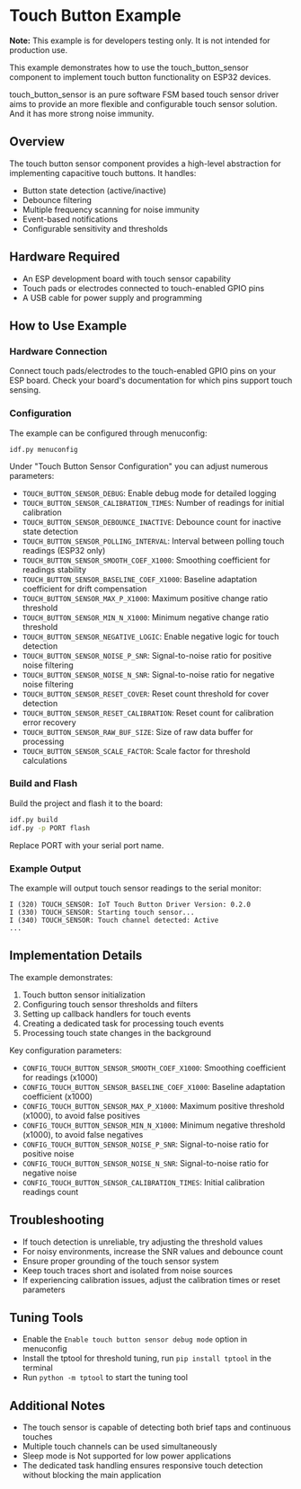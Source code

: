 # Touch Button Example

**Note:** This example is for developers testing only. It is not intended for production use.

This example demonstrates how to use the touch_button_sensor component to implement touch button functionality on ESP32 devices.

touch_button_sensor is an pure software FSM based touch sensor driver aims to provide an more flexible and configurable touch sensor solution. And it has more strong noise immunity.

## Overview

The touch button sensor component provides a high-level abstraction for implementing capacitive touch buttons. It handles:

- Button state detection (active/inactive)
- Debounce filtering
- Multiple frequency scanning for noise immunity
- Event-based notifications
- Configurable sensitivity and thresholds

## Hardware Required

* An ESP development board with touch sensor capability
* Touch pads or electrodes connected to touch-enabled GPIO pins
* A USB cable for power supply and programming

## How to Use Example

### Hardware Connection

Connect touch pads/electrodes to the touch-enabled GPIO pins on your ESP board. Check your board's documentation for which pins support touch sensing.

### Configuration

The example can be configured through menuconfig:

```
idf.py menuconfig
```

Under "Touch Button Sensor Configuration" you can adjust numerous parameters:

- `TOUCH_BUTTON_SENSOR_DEBUG`: Enable debug mode for detailed logging
- `TOUCH_BUTTON_SENSOR_CALIBRATION_TIMES`: Number of readings for initial calibration
- `TOUCH_BUTTON_SENSOR_DEBOUNCE_INACTIVE`: Debounce count for inactive state detection
- `TOUCH_BUTTON_SENSOR_POLLING_INTERVAL`: Interval between polling touch readings (ESP32 only)
- `TOUCH_BUTTON_SENSOR_SMOOTH_COEF_X1000`: Smoothing coefficient for readings stability
- `TOUCH_BUTTON_SENSOR_BASELINE_COEF_X1000`: Baseline adaptation coefficient for drift compensation
- `TOUCH_BUTTON_SENSOR_MAX_P_X1000`: Maximum positive change ratio threshold
- `TOUCH_BUTTON_SENSOR_MIN_N_X1000`: Minimum negative change ratio threshold
- `TOUCH_BUTTON_SENSOR_NEGATIVE_LOGIC`: Enable negative logic for touch detection
- `TOUCH_BUTTON_SENSOR_NOISE_P_SNR`: Signal-to-noise ratio for positive noise filtering
- `TOUCH_BUTTON_SENSOR_NOISE_N_SNR`: Signal-to-noise ratio for negative noise filtering
- `TOUCH_BUTTON_SENSOR_RESET_COVER`: Reset count threshold for cover detection
- `TOUCH_BUTTON_SENSOR_RESET_CALIBRATION`: Reset count for calibration error recovery
- `TOUCH_BUTTON_SENSOR_RAW_BUF_SIZE`: Size of raw data buffer for processing
- `TOUCH_BUTTON_SENSOR_SCALE_FACTOR`: Scale factor for threshold calculations

### Build and Flash

Build the project and flash it to the board:

```bash
idf.py build
idf.py -p PORT flash
```

Replace PORT with your serial port name.

### Example Output

The example will output touch sensor readings to the serial monitor:

```
I (320) TOUCH_SENSOR: IoT Touch Button Driver Version: 0.2.0
I (330) TOUCH_SENSOR: Starting touch sensor...
I (340) TOUCH_SENSOR: Touch channel detected: Active
...
```

## Implementation Details 

The example demonstrates:

1. Touch button sensor initialization
2. Configuring touch sensor thresholds and filters
3. Setting up callback handlers for touch events
4. Creating a dedicated task for processing touch events
5. Processing touch state changes in the background

Key configuration parameters:

- `CONFIG_TOUCH_BUTTON_SENSOR_SMOOTH_COEF_X1000`: Smoothing coefficient for readings (x1000)
- `CONFIG_TOUCH_BUTTON_SENSOR_BASELINE_COEF_X1000`: Baseline adaptation coefficient (x1000)
- `CONFIG_TOUCH_BUTTON_SENSOR_MAX_P_X1000`: Maximum positive threshold (x1000), to avoid false positives
- `CONFIG_TOUCH_BUTTON_SENSOR_MIN_N_X1000`: Minimum negative threshold (x1000), to avoid false negatives
- `CONFIG_TOUCH_BUTTON_SENSOR_NOISE_P_SNR`: Signal-to-noise ratio for positive noise
- `CONFIG_TOUCH_BUTTON_SENSOR_NOISE_N_SNR`: Signal-to-noise ratio for negative noise
- `CONFIG_TOUCH_BUTTON_SENSOR_CALIBRATION_TIMES`: Initial calibration readings count

## Troubleshooting

- If touch detection is unreliable, try adjusting the threshold values
- For noisy environments, increase the SNR values and debounce count
- Ensure proper grounding of the touch sensor system
- Keep touch traces short and isolated from noise sources
- If experiencing calibration issues, adjust the calibration times or reset parameters

## Tuning Tools

* Enable the `Enable touch button sensor debug mode` option in menuconfig
* Install the tptool for threshold tuning, run `pip install tptool` in the terminal
* Run `python -m tptool` to start the tuning tool



## Additional Notes

- The touch sensor is capable of detecting both brief taps and continuous touches
- Multiple touch channels can be used simultaneously
- Sleep mode is Not supported for low power applications
- The dedicated task handling ensures responsive touch detection without blocking the main application

